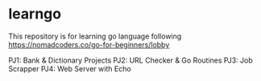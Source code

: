 # learngo
This repository is for learning go language
following https://nomadcoders.co/go-for-beginners/lobby

PJ1: Bank & Dictionary Projects
PJ2: URL Checker & Go Routines
PJ3: Job Scrapper
PJ4: Web Server with Echo

